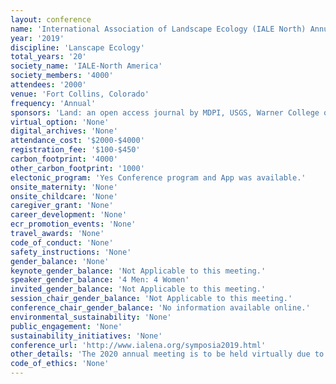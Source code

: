 ```yaml
---
layout: conference 
name: 'International Association of Landscape Ecology (IALE North) Annual Meeting'
year: '2019'
discipline: 'Lanscape Ecology'
total_years: '20'
society_name: 'IALE-North America'
society_members: '4000'
attendees: '2000'
venue: 'Fort Collins, Colorado'
frequency: 'Annual'
sponsors: 'Land: an open access journal by MDPI, USGS, Warner College of Natural Resources, UNC, NASA, Michigan State, SOLSPEC, Graduate Degree Program in Ecology Colorado State University'
virtual_option: 'None'
digital_archives: 'None'
attendance_cost: '$2000-$4000'
registration_fee: '$100-$450'
carbon_footprint: '4000'
other_carbon_footprint: '1000'
electonic_program: 'Yes Conference program and App was available.'
onsite_maternity: 'None'
onsite_childcare: 'None'
caregiver_grant: 'None'
career_development: 'None'
ecr_promotion_events: 'None'
travel_awards: 'None'
code_of_conduct: 'None'
safety_instructions: 'None'
gender_balance: 'None'
keynote_gender_balance: 'Not Applicable to this meeting.'
speaker_gender_balance: '4 Men: 4 Women'
invited_gender_balance: 'Not Applicable to this meeting.'
session_chair_gender_balance: 'Not Applicable to this meeting.'
conference_chair_gender_balance: 'No information available online.'
environmental_sustainability: 'None'
public_engagement: 'None'
sustainability_initiatives: 'None'
conference_url: 'http://www.ialena.org/symposia2019.html'
other_details: 'The 2020 annual meeting is to be held virtually due to COVID-19 pandemic: http://www.ialena.org/annual-meeting.html'
code_of_ethics: 'None'
---
```

